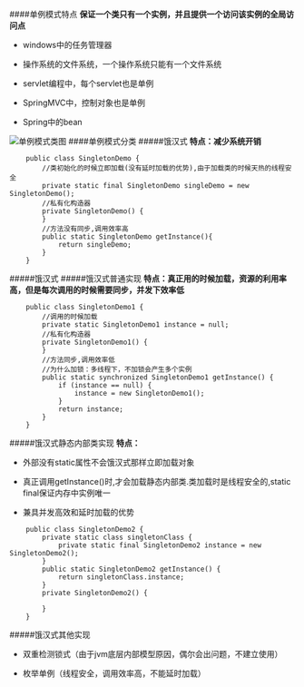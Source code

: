 ####单例模式特点
**保证一个类只有一个实例，并且提供一个访问该实例的全局访问点**

* windows中的任务管理器

* 操作系统的文件系统，一个操作系统只能有一个文件系统

* servlet编程中，每个servlet也是单例

* SpringMVC中，控制对象也是单例

* Spring中的bean

![单例模式类图](http://7xpxnz.com1.z0.glb.clouddn.com/%E8%AE%BE%E8%AE%A1%E6%A8%A1%E5%BC%8F%E7%B1%BB%E5%9B%BE%EF%BC%8D%E5%8D%95%E4%BE%8B%E6%A8%A1%E5%BC%8F.jpg)
####单例模式分类
#####饿汉式
**特点：减少系统开销**
```
	public class SingletonDemo {
	    //类初始化的时候立即加载(没有延时加载的优势),由于加载类的时候天热的线程安全
	    private static final SingletonDemo singleDemo = new SingletonDemo();
	    //私有化构造器
	    private SingletonDemo() {
	    }
	    //方法没有同步,调用效率高
	    public static SingletonDemo getInstance(){
	        return singleDemo;
	    }
	}

```
#####饿汉式
#####饿汉式普通实现
**特点：真正用的时候加载，资源的利用率高，但是每次调用的时候需要同步，并发下效率低**

```
	public class SingletonDemo1 {
	    //调用的时候加载
	    private static SingletonDemo1 instance = null;
	    //私有化构造器
	    private SingletonDemo1() {
	    }
	    //方法同步,调用效率低
	    //为什么加锁：多线程下，不加锁会产生多个实例
	    public static synchronized SingletonDemo1 getInstance() {
	        if (instance == null) {
	            instance = new SingletonDemo1();
	        }
	        return instance;
	    }
	}

```
#####饿汉式静态内部类实现
**特点：**

* 外部没有static属性不会饿汉式那样立即加载对象

* 真正调用getInstance()时,才会加载静态内部类.类加载时是线程安全的,static final保证内存中实例唯一

* 兼具并发高效和延时加载的优势

```
	public class SingletonDemo2 {
	    private static class singletonClass {
	        private static final SingletonDemo2 instance = new SingletonDemo2();
	    }
	    public static SingletonDemo2 getInstance() {
	        return singletonClass.instance;
	    }
	    private SingletonDemo2() {

	    }
	}

```

#####饿汉式其他实现
* 双重检测锁式（由于jvm底层内部模型原因，偶尔会出问题，不建立使用）

* 枚举单例（线程安全，调用效率高，不能延时加载）